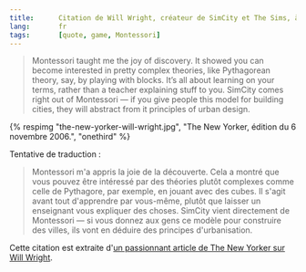 ```yaml
---
title:      Citation de Will Wright, créateur de SimCity et The Sims, à propos de Montessori
lang:       fr
tags:       [quote, game, Montessori]
---
```


> Montessori taught me the joy of discovery. It showed you can become interested in pretty complex theories, like Pythagorean theory, say, by playing with blocks. It’s all about learning on your terms, rather than a teacher explaining stuff to you. SimCity comes right out of Montessori — if you give people this model for building cities, they will abstract from it principles of urban design.

{% respimg "the-new-yorker-will-wright.jpg", "The New Yorker, édition du 6 novembre 2006.", "onethird" %}

Tentative de traduction :

> Montessori m'a appris la joie de la découverte. Cela a montré que vous pouvez être intéressé par des théories plutôt complexes comme celle de Pythagore, par exemple, en jouant avec des cubes. Il s'agit avant tout d'apprendre par vous-même, plutôt que laisser un enseignant vous expliquer des choses. SimCity vient directement de Montessori — si vous donnez aux gens ce modèle pour construire des villes, ils vont en déduire des principes d'urbanisation.

Cette citation est extraite d'[un passionnant article de The New Yorker sur Will Wright](http://www.newyorker.com/archive/2006/11/06/061106fa_fact?currentPage=all).
